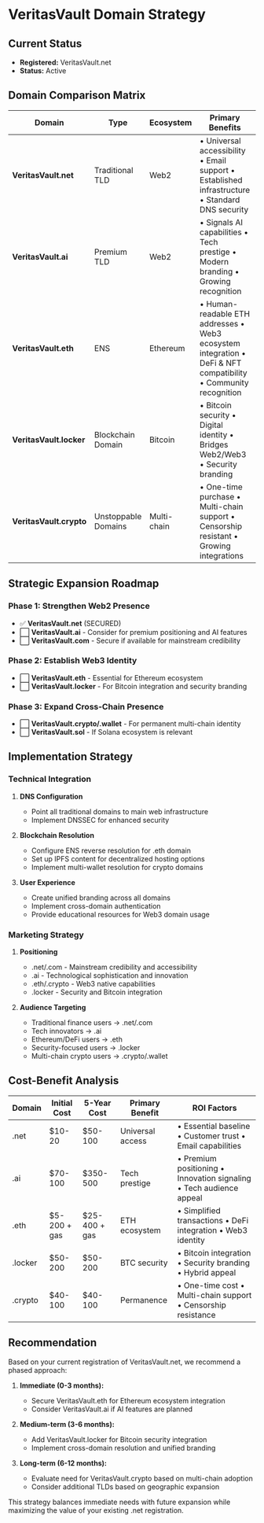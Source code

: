 # VeritasVault Domain Strategy

## Current Status
- **Registered:** VeritasVault.net
- **Status:** Active

## Domain Comparison Matrix

| Domain | Type | Ecosystem | Primary Benefits | Limitations | Target Audience | Cost Structure | Renewal |
|--------|------|-----------|-----------------|-------------|-----------------|----------------|---------|
| **VeritasVault.net** | Traditional TLD | Web2 | • Universal accessibility  • Email support  • Established infrastructure  • Standard DNS security | • Centralized  • No native crypto integration  • Can be seized/compromised | • General users  • Businesses  • Traditional finance | $10-20/year | Annual |
| **VeritasVault.ai** | Premium TLD | Web2 | • Signals AI capabilities  • Tech prestige  • Modern branding  • Growing recognition | • Higher cost  • No native blockchain  • May mislead if no AI features | • Tech enthusiasts  • Innovation seekers  • Premium clients | $70-100/year | Annual |
| **VeritasVault.eth** | ENS | Ethereum | • Human-readable ETH addresses  • Web3 ecosystem integration  • DeFi & NFT compatibility  • Community recognition | • Ethereum-specific  • Gas fees for changes  • Limited traditional web use | • Crypto natives  • ETH users  • DeFi participants | $5-200 + gas fees | Multi-year options |
| **VeritasVault.locker** | Blockchain Domain | Bitcoin | • Bitcoin security  • Digital identity  • Bridges Web2/Web3  • Security branding | • Newer extension  • Limited awareness  • Higher acquisition cost | • Security-focused  • Bitcoin users  • Hybrid web users | $50-200 | Varies |
| **VeritasVault.crypto** | Unstoppable Domains | Multi-chain | • One-time purchase  • Multi-chain support  • Censorship resistant  • Growing integrations | • Limited browser support  • Requires wallet config  • Less traditional recognition | • Crypto enthusiasts  • Privacy advocates  • Multi-chain users | $40-100 | One-time |

## Strategic Expansion Roadmap

### Phase 1: Strengthen Web2 Presence
- ✅ **VeritasVault.net** (SECURED)
- ⬜ **VeritasVault.ai** - Consider for premium positioning and AI features
- ⬜ **VeritasVault.com** - Secure if available for mainstream credibility

### Phase 2: Establish Web3 Identity
- ⬜ **VeritasVault.eth** - Essential for Ethereum ecosystem
- ⬜ **VeritasVault.locker** - For Bitcoin integration and security branding

### Phase 3: Expand Cross-Chain Presence
- ⬜ **VeritasVault.crypto/.wallet** - For permanent multi-chain identity
- ⬜ **VeritasVault.sol** - If Solana ecosystem is relevant

## Implementation Strategy

### Technical Integration
1. **DNS Configuration**
    - Point all traditional domains to main web infrastructure
    - Implement DNSSEC for enhanced security
    
2. **Blockchain Resolution**
    - Configure ENS reverse resolution for .eth domain
    - Set up IPFS content for decentralized hosting options
    - Implement multi-wallet resolution for crypto domains

3. **User Experience**
    - Create unified branding across all domains
    - Implement cross-domain authentication
    - Provide educational resources for Web3 domain usage

### Marketing Strategy
1. **Positioning**
    - .net/.com - Mainstream credibility and accessibility
    - .ai - Technological sophistication and innovation
    - .eth/.crypto - Web3 native capabilities
    - .locker - Security and Bitcoin integration

2. **Audience Targeting**
    - Traditional finance users → .net/.com
    - Tech innovators → .ai
    - Ethereum/DeFi users → .eth
    - Security-focused users → .locker
    - Multi-chain crypto users → .crypto/.wallet

## Cost-Benefit Analysis

| Domain | Initial Cost | 5-Year Cost | Primary Benefit | ROI Factors |
|--------|--------------|-------------|-----------------|-------------|
| .net | $10-20 | $50-100 | Universal access | • Essential baseline  • Customer trust  • Email capabilities |
| .ai | $70-100 | $350-500 | Tech prestige | • Premium positioning  • Innovation signaling  • Tech audience appeal |
| .eth | $5-200 + gas | $25-400 + gas | ETH ecosystem | • Simplified transactions  • DeFi integration  • Web3 identity |
| .locker | $50-200 | $50-200 | BTC security | • Bitcoin integration  • Security branding  • Hybrid appeal |
| .crypto | $40-100 | $40-100 | Permanence | • One-time cost  • Multi-chain support  • Censorship resistance |

## Recommendation

Based on your current registration of VeritasVault.net, we recommend a phased approach:

1. **Immediate (0-3 months):**
   - Secure VeritasVault.eth for Ethereum ecosystem integration
   - Consider VeritasVault.ai if AI features are planned

2. **Medium-term (3-6 months):**
   - Add VeritasVault.locker for Bitcoin security integration
   - Implement cross-domain resolution and unified branding

3. **Long-term (6-12 months):**
   - Evaluate need for VeritasVault.crypto based on multi-chain adoption
   - Consider additional TLDs based on geographic expansion

This strategy balances immediate needs with future expansion while maximizing the value of your existing .net registration.

